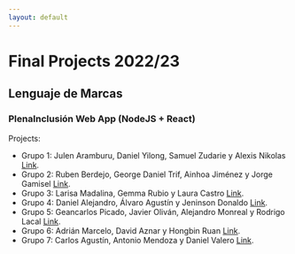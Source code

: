 ```yaml
---
layout: default
---
```


# Final Projects 2022/23
## Lenguaje de Marcas


### PlenaInclusión Web App (NodeJS + React)
<!-- *   1º place: Rut Yela - FoodApp [Link](https://www.youtube.com/watch?v=WEpBaJhmlVg) ![First place](/assets/img/1place.jpg){: width="5%"} 
*   2º place: Nerea García - TichurApp [Link](https://youtu.be/94C4Er9pwuo) ![Second place](/assets/img/2place.jpg){: width="5%"} 
*   3º place: Valeriu Cristian Dudas - PSecureWD [Link](https://youtu.be/py_XX3csqGQ) ![Third place](/assets/img/3place.jpg){: width="5%"}  -->

Projects:
*   Grupo 1: Julen Aramburu, Daniel Yilong, Samuel Zudarie y Alexis Nikolas [Link](https://youtu.be/QCwcc4vZ0jE).
*   Grupo 2: Ruben Berdejo, George Daniel Trif, Ainhoa Jiménez y Jorge Gamisel [Link](https://youtu.be/hf_-aYbsDIA).
*   Grupo 3: Larisa Madalina, Gemma Rubio y Laura Castro [Link](https://youtu.be/Zvvc6SGPi3s).
*   Grupo 4: Daniel Alejandro, Álvaro Agustín y Jeninson Donaldo [Link](https://youtu.be/XFNffvQv4ms).
*   Grupo 5: Geancarlos Picado, Javier Oliván, Alejandro Monreal y Rodrigo Lacal [Link](https://youtu.be/mAp9OY1TlEY).
*   Grupo 6: Adrián Marcelo, David Aznar y Hongbin Ruan [Link](https://youtu.be/xtPTu5iyc8M).
*   Grupo 7: Carlos Agustín, Antonio Mendoza y Daniel Valero [Link](https://youtu.be/etFnj72bx2Q).
